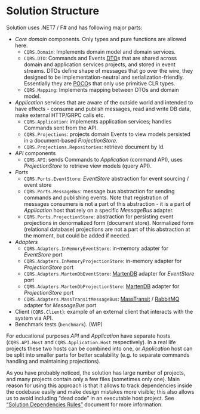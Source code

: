 # Solution Structure

Solution uses .NET7 / F# and has following major parts:

- *Core domain* components. Only types and pure functions are allowed here.
  - `CQRS.Domain`: Implements domain model and domain services.
  - `CQRS.DTO`: Commands and Events [DTO](./dto.md)s that are shared across
    domain and application services projects, and stored in event streams.
    DTOs define shape of messages that go over the wire, they designed to be
    implementation-neutral and serialization-friendly. Essentially they are
    [POCO](https://en.wikipedia.org/wiki/Plain_old_CLR_object)s that only use
    primitive CLR types.
  - `CQRS.Mapping`: Implements mapping between DTOs and domain model.
- *Application* services that are aware of the outside world and intended
    to have effects - consume and publish messages, read and write DB data,
    make external HTTP/GRPC calls etc.
  - `CQRS.Application`: implements application services; handles Commands sent
    from the API.
  - `CQRS.Projections`: projects domain Events to view models
    persisted in a document-based *ProjectionStore*.
  - `CQRS.Projections.Repositories`: retrieve document by Id.
- *API* components
  - `CQRS.API`: sends Commands to *Application* (command API),
    uses *ProjectionStore* to retrieve view models (query API).
- *Ports*
  - `CQRS.Ports.EventStore`: *EventStore* abstraction for event sourcing /
    event store
  - `CQRS.Ports.MessageBus`: message bus abstraction for sending commands and
    publishing events. Note that registration of messages consumers is not
    a part of this abstraction - it is a part of *Application* host that rely
    on a specific *MessageBus* adapter.
  - `CQRS.Ports.ProjectionStore`: abstraction for persisting event
    projections in denormalized form (document store). Normalized form
    (relational database) projections are not a part of this abstraction
    at the moment, but could be added if needed.
- *Adapters*
  - `CQRS.Adapters.InMemoryEventStore`: in-memory adapter for *EventStore* port
  - `CQRS.Adapters.InMemoryProjectionStore`: in-memory adapter for
    *ProjectionStore* port
  - `CQRS.Adapters.MartenDbEventStore`: [MartenDB](https://martendb.io/) adapter
    for *EventStore* port
  - `CQRS.Adapters.MartenDbProjectionStore`: [MartenDB](https://martendb.io/)
    adapter for *ProjectionStore* port
  - `CQRS.Adapters.MassTransitMessageBus`:
    [MassTransit](https://masstransit.io/) /
    [RabbitMQ](https://www.rabbitmq.com/) adapter for *MessageBus* port
- Client (`CQRS.Client`): example of an external client that interacts with
  the system via API.
- Benchmark tests (`benchmark`). (WIP)

For educational purposes *API* and *Application* have separate hosts
(`CQRS.API.Host` and `CQRS.Application.Host` respectively). In a real life
projects these two hosts can be combined into one, or *Application* host
can be split into smaller parts for better scalability (e.g. to separate
commands handling and maintaining projections).

As you have probably noticed, the solution has large number of projects, and
many projects contain only a few files (sometimes only one). Main reason
for using this approach is that it allows to track dependencies inside the
codebase easily and make design mistakes more visible; this also allows us
to avoid including “dead code” in an executable host project.
See [“Solution Dependencies Rules”](./dependencies.md) document
for more information.
